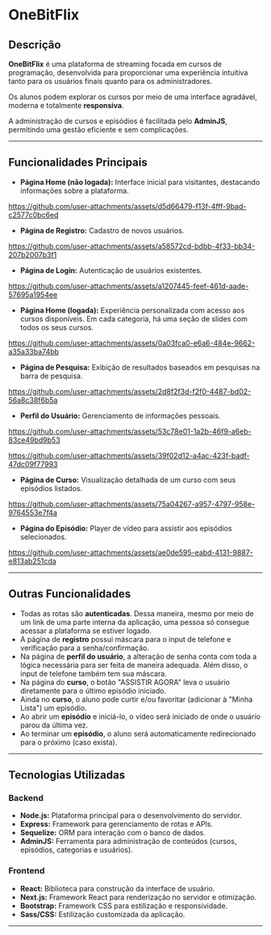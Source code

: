 # OneBitFlix

## Descrição

**OneBitFlix** é uma plataforma de streaming focada em cursos de programação, desenvolvida para proporcionar uma experiência intuitiva tanto para os usuários finais quanto para os administradores.

Os alunos podem explorar os cursos por meio de uma interface agradável, moderna e totalmente **responsiva**.

A administração de cursos e episódios é facilitada pelo **AdminJS**, permitindo uma gestão eficiente e sem complicações.

---

## Funcionalidades Principais

- **Página Home (não logada):** Interface inicial para visitantes, destacando informações sobre a plataforma.


https://github.com/user-attachments/assets/d5d66479-f13f-4fff-9bad-c2577c0bc6ed


- **Página de Registro:** Cadastro de novos usuários.


https://github.com/user-attachments/assets/a58572cd-bdbb-4f33-bb34-207b2007b3f1


- **Página de Login:** Autenticação de usuários existentes.


https://github.com/user-attachments/assets/a1207445-feef-461d-aade-57695a1954ee


- **Página Home (logada):** Experiência personalizada com acesso aos cursos disponíveis. Em cada categoria, há uma seção de slides com todos os seus cursos.


https://github.com/user-attachments/assets/0a03fca0-e6a6-484e-9662-a35a33ba74bb


- **Página de Pesquisa:** Exibição de resultados baseados em pesquisas na barra de pesquisa.


https://github.com/user-attachments/assets/2d8f2f3d-f2f0-4487-bd02-56a8c38f6b5a


- **Perfil do Usuário:** Gerenciamento de informações pessoais.


https://github.com/user-attachments/assets/53c78e01-1a2b-46f9-a6eb-83ce49bd9b53


https://github.com/user-attachments/assets/39f02d12-a4ac-423f-badf-47dc09f77993


- **Página de Curso:** Visualização detalhada de um curso com seus episódios listados.


https://github.com/user-attachments/assets/75a04267-a957-4797-958e-9764553e7f4a


- **Página do Episódio:** Player de vídeo para assistir aos episódios selecionados.


https://github.com/user-attachments/assets/ae0de595-eabd-4131-9887-e813ab251cda


---

## Outras Funcionalidades

- Todas as rotas são **autenticadas**. Dessa maneira, mesmo por meio de um link de uma parte interna da aplicação, uma pessoa só consegue acessar a plataforma se estiver logado.
- A página de **registro** possui máscara para o input de telefone e verificação para a senha/confirmação.
- Na página de **perfil do usuário**, a alteração de senha conta com toda a lógica necessária para ser feita de maneira adequada. Além disso, o input de telefone também tem sua máscara.
- Na página do **curso**, o botão "ASSISTIR AGORA" leva o usuário diretamente para o último episódio iniciado.
- Ainda no **curso**, o aluno pode curtir e/ou favoritar (adicionar à "Minha Lista") um episódio.
- Ao abrir um **episódio** e iniciá-lo, o vídeo será iniciado de onde o usuário parou da última vez.
- Ao terminar um **episódio**, o aluno será automaticamente redirecionado para o próximo (caso exista).

---

## Tecnologias Utilizadas

### **Backend**
- **Node.js:** Plataforma principal para o desenvolvimento do servidor.
- **Express:** Framework para gerenciamento de rotas e APIs.
- **Sequelize:** ORM para interação com o banco de dados.
- **AdminJS:** Ferramenta para administração de conteúdos (cursos, episódios, categorias e usuários).

### **Frontend**
- **React:** Biblioteca para construção da interface de usuário.
- **Next.js:** Framework React para renderização no servidor e otimização.
- **Bootstrap:** Framework CSS para estilização e responsividade.
- **Sass/CSS:** Estilização customizada da aplicação.

---
